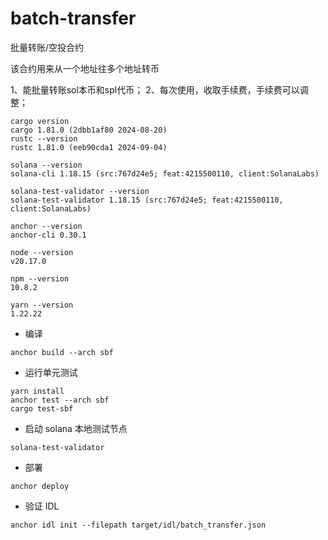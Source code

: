 # batch-transfer

批量转账/空投合约

该合约用来从一个地址往多个地址转币

1、能批量转账sol本币和spl代币；
2、每次使用，收取手续费，手续费可以调整；

```shell
cargo version
cargo 1.81.0 (2dbb1af80 2024-08-20)
rustc --version
rustc 1.81.0 (eeb90cda1 2024-09-04)
```

```shell
solana --version
solana-cli 1.18.15 (src:767d24e5; feat:4215500110, client:SolanaLabs)
```

```shell
solana-test-validator --version
solana-test-validator 1.18.15 (src:767d24e5; feat:4215500110, client:SolanaLabs)
```

```shell
anchor --version   
anchor-cli 0.30.1
```

```shell
node --version
v20.17.0
```

```shell
npm --version
10.8.2
```

```shell
yarn --version
1.22.22
```

* 编译

```shell
anchor build --arch sbf
```

* 运行单元测试

```shell
yarn install
anchor test --arch sbf
cargo test-sbf
```

* 启动 solana 本地测试节点

```shell
solana-test-validator
```

* 部署

```shell
anchor deploy
```

* 验证 IDL

```shell
anchor idl init --filepath target/idl/batch_transfer.json
```
